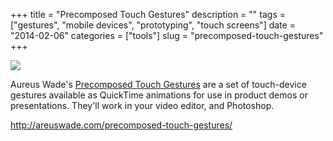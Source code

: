 +++
title = "Precomposed Touch Gestures"
description = ""
tags = ["gestures", "mobile devices", "prototyping", "touch screens"]
date = "2014-02-06"
categories = ["tools"]
slug = "precomposed-touch-gestures"
+++


<div class="tool-screenshot mb1"><a href="http://areuswade.com/precomposed-touch-gestures/"><img id="bluga-thumbnail-2873" class="bluga-thumbnail custom" src="http://media.konigi.com/bluga/
wt52f3df1b3ff23_custom.jpg"/></a></div><p>Aureus Wade's <a href="http://areuswade.com/precomposed-touch-gestures/">Precomposed Touch Gestures</a> are a set of touch-device gestures available as QuickTime animations for use in product demos or presentations. They'll work in your video editor, and Photoshop.</p>

  
<p><a href="http://areuswade.com/precomposed-touch-gestures/">http://areuswade.com/precomposed-touch-gestures/</a></p>
      
